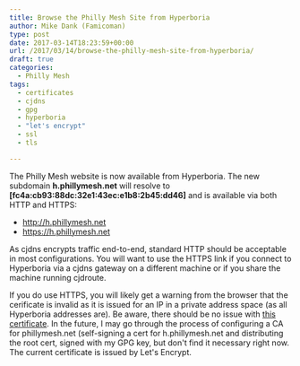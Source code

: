```yaml
---
title: Browse the Philly Mesh Site from Hyperboria
author: Mike Dank (Famicoman)
type: post
date: 2017-03-14T18:23:59+00:00
url: /2017/03/14/browse-the-philly-mesh-site-from-hyperboria/
draft: true
categories:
  - Philly Mesh
tags:
  - certificates
  - cjdns
  - gpg
  - hyperboria
  - "let's encrypt"
  - ssl
  - tls

---
```

The Philly Mesh website is now available from Hyperboria. The new subdomain **h.phillymesh.net** will resolve to **[fc4a:cb93:88dc:32e1:43ec:e1b8:2b45:dd46]** and is available via both HTTP and HTTPS:

  * http://h.phillymesh.net
  * https://h.phillymesh.net

As cjdns encrypts traffic end-to-end, standard HTTP should be acceptable in most configurations. You will want to use the HTTPS link if you connect to Hyperboria via a cjdns gateway on a different machine or if you share the machine running cjdroute.
 

If you do use HTTPS, you will likely get a warning from the browser that the cerificate is invalid as it is issued for an IP in a private address space (as all Hyperboria addresses are). Be aware, there should be no issue with [this certificate](https://www.ssllabs.com/ssltest/analyze.html?d=h.phillymesh.net). In the future, I may go through the process of configuring a CA for phillymesh.net (self-signing a cert for h.phillymesh.net and distributing the root cert, signed with my GPG key, but don't find it necessary right now. The current certificate is issued by Let's Encrypt.
 